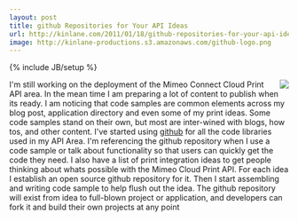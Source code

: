 ```yaml
---
layout: post
title: github Repositories for Your API Ideas
url: http://kinlane.com/2011/01/18/github-repositories-for-your-api-ideas/
image: http://kinlane-productions.s3.amazonaws.com/github-logo.png
---
```

{% include JB/setup %}
<a href="http://github.com"><img src="http://kinlane-productions.s3.amazonaws.com/github-logo.png"  align="right" /></a>I'm still working on the deployment of the Mimeo Connect Cloud Print API area. In the mean time I am preparing a lot of content to publish when its ready.
I am noticing that code samples are common elements across my blog post, application directory and even some of my print ideas. Some code samples stand on their own, but most are inter-wined with blogs, how tos, and other content.
I've started using <a href="https://github.com" target="_blank">github</a> for all the code libraries used in my API Area.
I'm referencing the github repository when I use a code sample or talk about functionality so that users can quickly get the code they need.
I also have a list of print integration ideas to get people thinking about whats possible with the Mimeo Cloud Print API.
For each idea I establish an open source github repository for it. Then I start assembling and writing code sample to help flush out the idea. The github repository will exist from idea to full-blown project or application, and developers can fork it and build their own projects at any point